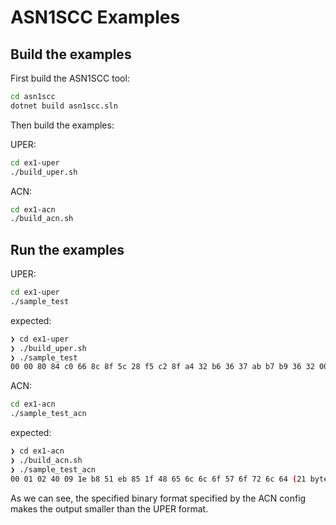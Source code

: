 # ASN1SCC Examples

## Build the examples

First build the ASN1SCC tool:

```bash
cd asn1scc
dotnet build asn1scc.sln
```

Then build the examples:

UPER:

```bash
cd ex1-uper
./build_uper.sh
```

ACN:

```bash
cd ex1-acn
./build_acn.sh
```

## Run the examples

UPER:

```bash
cd ex1-uper
./sample_test
```

expected:

```bash
❯ cd ex1-uper
❯ ./build_uper.sh
❯ ./sample_test
00 00 80 84 c0 66 8c 8f 5c 28 f5 c2 8f a4 32 b6 36 37 ab b7 b9 36 32 00 (24 bytes)
```

ACN:

```bash
cd ex1-acn
./sample_test_acn
```

expected:

```bash
❯ cd ex1-acn
❯ ./build_acn.sh
❯ ./sample_test_acn
00 01 02 40 09 1e b8 51 eb 85 1f 48 65 6c 6c 6f 57 6f 72 6c 64 (21 bytes)
```

As we can see, the specified binary format specified by the ACN config makes the output smaller than the UPER format.
